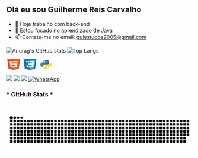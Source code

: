 ## Olá eu sou Guilherme Reis Carvalho
- 🔭 Hoje trabalho com back-end
- 🌱 Estou focado no aprendizado de Java
- 📫 Contate-me no email: guiestudos2005@gmail.com

![Anurag's GitHub stats](https://github-readme-stats.vercel.app/api?username=GuiiRCarvalho&show_icons=true&theme=radical&count_private=true)
![Top Langs](https://github-readme-stats.vercel.app/api/top-langs/?username=GuiiRCarvalho&layout=compact&theme=radical)

<img align="center" alt="Rafa-HTML" height="30" width="40" src="https://raw.githubusercontent.com/devicons/devicon/master/icons/html5/html5-original.svg"> <img align="center" alt="Rafa-CSS" height="30" width="40" src="https://raw.githubusercontent.com/devicons/devicon/master/icons/css3/css3-original.svg"> <img align="center" alt="Rafa-Python" height="30" width="40" src="https://raw.githubusercontent.com/devicons/devicon/master/icons/python/python-original.svg">
  
  <a href="https://instagram.com/guii.rcarvalho" target="_blank"><img src="https://img.shields.io/badge/-Instagram-%23E4405F?style=for-the-badge&logo=instagram&logoColor=white" target="_blank"></a> <a href = "mailto:guiestudos2005@gmail.com"><img src="https://img.shields.io/badge/-Gmail-%23333?style=for-the-badge&logo=gmail&logoColor=white" target="_blank"></a>
  <a href="https://www.linkedin.com/in/guilherme-reis-carvalho-697899322/" target="_blank"><img src="https://img.shields.io/badge/-LinkedIn-%230077B5?style=for-the-badge&logo=linkedin&logoColor=white" target="_blank"></a>
  [![WhatsApp](https://img.shields.io/badge/WhatsApp-25D366?style=for-the-badge&logo=whatsapp&logoColor=white)](https://wa.me/5541984179062)
<h3>* GitHub Stats *</h3>
 
</div>


#

<picture align="center">
  <source media="(prefers-color-scheme: dark)" srcset="https://raw.githubusercontent.com/GuiiRCarvalho/GuiiRCarvalho/output/github-contribution-grid-snake-dark.svg">
  <source media="(prefers-color-scheme: light)" srcset="https://raw.githubusercontent.com/GuiiRCarvalho/GuiiRCarvalho/output/github-contribution-grid-snake-dark.svg">
    <img align="center" alt="github contribution grid snake animation" src="https://raw.githubusercontent.com/mari4souza/mari4souza/output/github-contribution-grid-snake.svg">
</picture>



